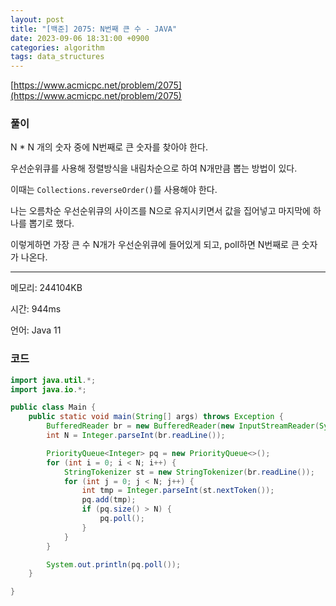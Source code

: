 ```yaml
---
layout: post
title: "[백준] 2075: N번째 큰 수 - JAVA"
date: 2023-09-06 18:31:00 +0900
categories: algorithm
tags: data_structures
---
```


[https://www.acmicpc.net/problem/2075](https://www.acmicpc.net/problem/2075)

### 풀이

N \* N 개의 숫자 중에 N번째로 큰 숫자를 찾아야 한다.

우선순위큐를 사용해 정렬방식을 내림차순으로 하여 N개만큼 뽑는 방법이 있다.

이때는 <code>Collections.reverseOrder()</code>를 사용해야 한다.

나는 오름차순 우선순위큐의 사이즈를 N으로 유지시키면서 값을 집어넣고 마지막에 하나를 뽑기로 했다.

이렇게하면 가장 큰 수 N개가 우선순위큐에 들어있게 되고, poll하면 N번째로 큰 숫자가 나온다.

---

메모리: 244104KB

시간: 944ms

언어: Java 11

### 코드

```java
import java.util.*;
import java.io.*;

public class Main {
    public static void main(String[] args) throws Exception {
        BufferedReader br = new BufferedReader(new InputStreamReader(System.in));
        int N = Integer.parseInt(br.readLine());

        PriorityQueue<Integer> pq = new PriorityQueue<>();
        for (int i = 0; i < N; i++) {
            StringTokenizer st = new StringTokenizer(br.readLine());
            for (int j = 0; j < N; j++) {
                int tmp = Integer.parseInt(st.nextToken());
                pq.add(tmp);
                if (pq.size() > N) {
                    pq.poll();
                }
            }
        }

        System.out.println(pq.poll());
    }

}
```
